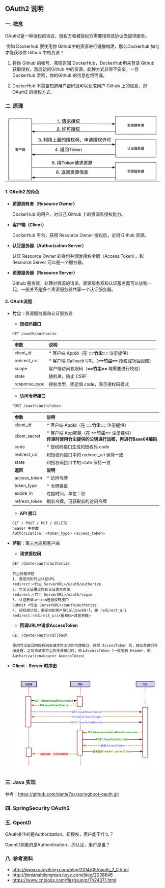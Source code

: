 ## OAuth2 说明

### 一. 概念

​	OAuth2是一种授权的协议，授权方和被授权方需要按照该协议去提供服务。

​	例如 Dockerhub 要使用你 Github中的资源进行镜像构建，那么Dockerhub 如何才能获取你 Github 中的资源？

1. 将你 Github 的帐号、密码告知 DockerHub，DockerHub用来登录 Github 获取授权，然后访问Github 中的资源。此种方式非常不安全，一旦 DockerHub 泄密，你的Github 的信息也将泄漏。

2. DockerHub 不需要知道用户密码就可以获取用户 Github 上的信息，即 OAuth2 的授权方式。 

### 二. 原理

![OAuth2流程](./OAuth/OAuth2流程.png)

#### 1. **OAuth2 的角色**

- **资源拥有者（Resource Owner）**

  DockerHub 的用户，对自己 Github 上的资源有授权能力。

- **客户端（Client）**

  DockerHub 平台，获得 Resource Owner 授权后，访问 Github 资源。

- **认证服务器（Authorization Server）**

  认证 Resource Owner 的身份并颁发授权令牌（Access Token），和 Resource Server 可以是一个服务器。

- **资源服务器（Resource Server）**

  Github 服务器，处理对资源的请求。资源服务器和认证服务器可以放到一起，一般关系是多个资源服务器共享一个认证服务器。

#### 2. OAuth流程

- **竹尘**：资源服务器和认证服务器

  - **授权码接口**

  ```http
  GET /oauth/authorize
  ```

  | 参数          | 说明                                                 |
  | ------------- | ---------------------------------------------------- |
  | client_id     | * 客户端 AppId（在 **==竹尘==** 注册提供）           |
  | redirect_uri  | * 客户端 Callback URL（**==竹尘==** 授权成功后回调） |
  | scope         | 客户端访问权限码（**==竹尘==** 端需要进行校验）      |
  | state         | 随机串，防止 CSRF                                    |
  | response_type | 授权类型，固定值  code，表示授权码模式               |

  - **访问令牌接口**

  ```http
  POST /oauth/auth/token
  ```

  | 参数          | 说明                                                         |
  | ------------- | ------------------------------------------------------------ |
  | client_id     | * 客户端 AppId（在 **==竹尘==** 注册提供）                   |
  | client_secret | * 客户端 App密钥（在 **==竹尘==** 注册提供）<br>**传递时使用竹尘提供的公钥进行加密，再进行Base64编码** |
  | code          | * 授权码接口生成的授权码 code                                |
  | redirect_uri  | 和授权码接口中的 redirect_uri 保持一致                       |
  | state         | 和授权码接口中的 state 保持一致                              |
  | **返回**      | **说明**                                                     |
  | access_token  | * 访问令牌                                                   |
  | token_type    | * 令牌类型                                                   |
  | expire_in     | 过期时间，单位：秒                                           |
  | refresh_token | 刷新令牌，可获取新的访问令牌                                 |

  - **API 接口**

  ```properties
  GET / POST / PUT / DELETE
  header 中参数
  Authorization: <token_type> <access_token>
  ```

- **萨影**：第三方应用客户端

  - **请求授权码**

  ```http
  GET /dante/oauth/authorize
  
  竹尘处理流程
  1. 重定向到竹尘认证URL
  redirect:<竹尘 ServerURL>/oauth/authorize
  2. 竹尘认证重定向到认证表单页面
  redirect:<竹尘 ServerURL>/oauth/login
  3. 认证表单action是授权码接口
  Submit <竹尘 ServerURL>/oauth/authorize
  4. 授权成功后，重定向到客户端CallbackUrl，即 redirect_uri
  redirect:redirect_uri<授权码+其他参数>
  ```

  - **回调URL中请求AccessToken**

  ```http
  GET /dante/oauth/callback
  
  使用竹尘返回的授权码去请求竹尘访问令牌接口，获取 AccessToken 后，按业务进行存储处理，之后再请求竹尘的资源接口时，带上AccessToken（一般加到 Header，例 Authorization=bearer AccessToken）
  ```

- **Client - Server 时序图**

  ![OAuth交互图](./OAuth/OAuth交互图.png)

### 三. Java 实现

参考：https://github.com/dante7qx/springboot-oauth.git

### 四. SpringSecurity OAuth2



### 五. OpenID

OAuth关注的是Authorization，即授权，用户能干什么？

OpenID侧重的是Authentication，即认证，用户是谁？

### 八. 参考资料

- http://www.ruanyifeng.com/blog/2014/05/oauth_2_0.html
- http://jinnianshilongnian.iteye.com/blog/2038646
- https://www.cnblogs.com/flashsun/p/7424071.html